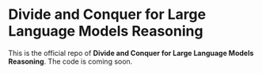 # Divide and Conquer for Large Language Models Reasoning
This is the official repo of **Divide and Conquer for Large Language Models Reasoning**. 
The code is coming soon.

